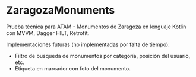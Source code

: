 # ZaragozaMonuments
Prueba técnica para ATAM - Monumentos de Zaragoza en lenguaje Kotlin con MVVM, Dagger HILT, Retrofit.

Implementaciones futuras (no implementadas por falta de tiempo):
- Filtro de busqueda de monumentos por categoría, posición del usuario, etc.
- Etiqueta en marcador con foto del monumento.

